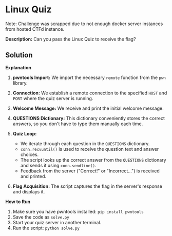 # Linux Quiz
Note: Challenge was scrapped due to not enough docker server instances from hosted CTFd instance.


**Description:** Can you pass the Linux Quiz to receive the flag?

## Solution
**Explanation**

1. **pwntools Import:** We import the necessary `remote` function from the `pwn` library.

2. **Connection:** We establish a remote connection to the specified `HOST` and `PORT` where the quiz server is running.

3. **Welcome Message:** We receive and print the initial welcome message.

4. **QUESTIONS Dictionary:** This dictionary conveniently stores the correct answers, so you don't have to type them manually each time.

5. **Quiz Loop:**
   - We iterate through each question in the `QUESTIONS` dictionary.
   - `conn.recvuntil()` is used to receive the question text and answer choices.
   - The script looks up the correct answer from the `QUESTIONS` dictionary and sends it using `conn.sendline()`.
   - Feedback from the server ("Correct!" or "Incorrect...") is received and printed.

6. **Flag Acquisition:** The script captures the flag in the server's response and displays it. 

**How to Run**

1. Make sure you have pwntools installed: `pip install pwntools`
2. Save the code as `solve.py`
3. Start your quiz server in another terminal.
4. Run the script: `python solve.py`
